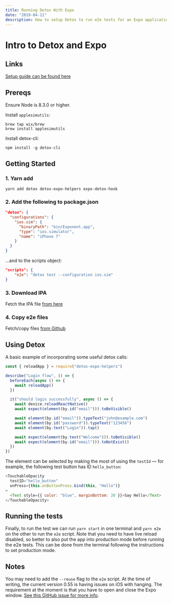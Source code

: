 ```yaml
---
title: Running Detox With Expo
date: "2019-04-11"
description: How to setup Detox to run e2e tests for an Expo application.
---
```


# Intro to Detox and Expo

## Links

[Setup guide can be found here](https://github.com/wix/detox/blob/master/docs/Guide.Expo.md)

## Prereqs

Ensure Node is 8.3.0 or higher.

Install `applesimutils`:

```shell
brew tap wix/brew
brew install applesimutils
```

Install detox-cli:

```shell
npm install -g detox-cli
```

## Getting Started

### 1. Yarn add

```
yarn add detox detox-expo-helpers expo-detox-hook
```

### 2. Add the following to package.json

```json
"detox": {
  "configurations": {
    "ios.sim": {
      "binaryPath": "bin/Exponent.app",
      "type": "ios.simulator",
      "name": "iPhone 7"
    }
  }
}
```

…and to the scripts object:

```json
"scripts": {
    "e2e": "detox test --configuration ios.sim"
}
```

### 3. Download IPA

Fetch the IPA file [from here](https://expo.io/tools#client)

### 4. Copy e2e files

Fetch/copy files [from Github](https://github.com/expo/with-detox-tests/tree/master/e2e)

## Using Detox

A basic example of incorporating some useful detox calls:

```js
const { reloadApp } = require("detox-expo-helpers")

describe("Login flow", () => {
  beforeEach(async () => {
    await reloadApp()
  })

  it("should login successfully", async () => {
    await device.reloadReactNative()
    await expect(element(by.id("email"))).toBeVisible()

    await element(by.id("email")).typeText("john@example.com")
    await element(by.id("password")).typeText("123456")
    await element(by.text("Login")).tap()

    await expect(element(by.text("Welcome"))).toBeVisible()
    await expect(element(by.id("email"))).toNotExist()
  })
})
```

The element can be selected by making the most of using the `testId` — for example, the following test button has ID `hello_button`:

```js
<TouchableOpacity
  testID="hello_button"
  onPress={this.onButtonPress.bind(this, "Hello")}
>
  <Text style={{ color: "blue", marginBottom: 20 }}>Say Hello</Text>
</TouchableOpacity>
```

## Running the tests

Finally, to run the test we can run `yarn start` in one terminal and `yarn e2e` on the other to run the `e2e` script. Note that you need to have live reload disabled, so better to also put the app into production mode before running the e2e tests. This can be done from the terminal following the instructions to set production mode.

## Notes

You may need to add the `--reuse` flag to the `e2e` script. At the time of writing, the current version 0.55 is having issues on iOS with hanging. The requirement at the moment is that you have to open and close the Expo window. [See this GitHub issue for more info](https://github.com/wix/Detox/issues/917#issuecomment-422396875).
